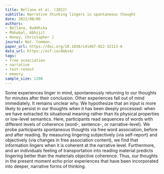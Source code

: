 ```yaml
---
title: Bellana et al. (2022)
subtitle: Narrative thinking lingers in spontaneous thought
date: 2022/08/06
authors:
- Bellana, Buddhika
- Mahabal, Abhijit
- Honey, Christopher J
journal: Nat. Commun.
paper_url: https://doi.org/10.1038/s41467-022-32113-6
data_url: https://osf.io/dmbx4/
tags:
- free association
- narrative
- test-retest
- memory
sample_size: 1280
---
```


Some experiences linger in mind, spontaneously returning to our thoughts for minutes after their conclusion. Other experiences fall out of mind immediately. It remains unclear why. We hypothesize that an input is more likely to persist in our thoughts when it has been deeply processed: when we have extracted its situational meaning rather than its physical properties or low-level semantics. Here, participants read sequences of words with different levels of coherence (word-, sentence-, or narrative-level). We probe participants spontaneous thoughts via free word association, before and after reading. By measuring lingering subjectively (via self-report) and objectively (via changes in free association content), we find that information lingers when it is coherent at the narrative level. Furthermore, and an individuals feeling of transportation into reading material predicts lingering better than the materials objective coherence. Thus, our thoughts in the present moment echo prior experiences that have been incorporated into deeper, narrative forms of thinking.
